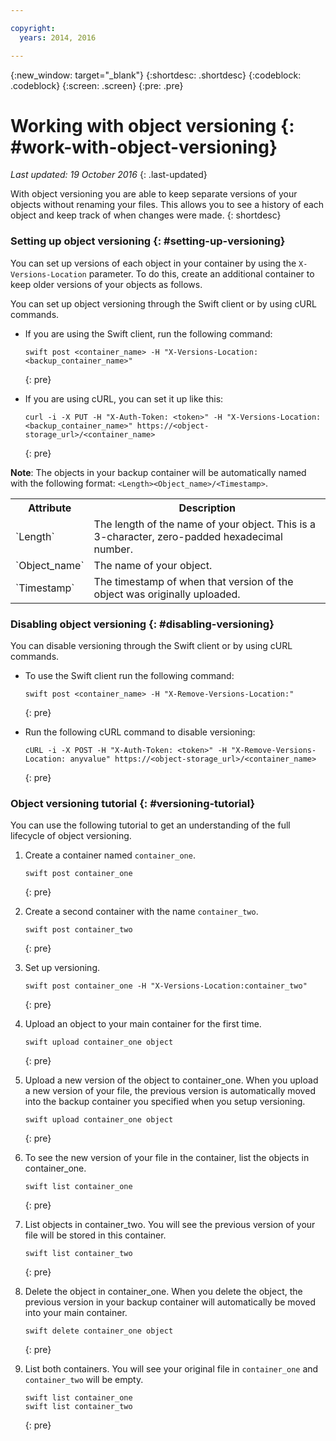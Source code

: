 ```yaml
---

copyright:
  years: 2014, 2016

---
```

{:new_window: target="_blank"}
{:shortdesc: .shortdesc}
{:codeblock: .codeblock}
{:screen: .screen}
{:pre: .pre}

# Working with object versioning {: #work-with-object-versioning}

*Last updated: 19 October 2016*
{: .last-updated}

With object versioning you are able to keep separate versions of your objects without renaming your files. This allows you to see a history of each object and keep track of when changes were made.
{: shortdesc}


### Setting up object versioning {: #setting-up-versioning}

You can set up versions of each object in your container by using the `X-Versions-Location` parameter. To do this, create an additional container to keep older versions of your objects as follows.

You can set up object versioning through the Swift client or by using cURL commands.
* If you are using the Swift client, run the following command:

    ```
    swift post <container_name> -H "X-Versions-Location:<backup_container_name>"
    ```
    {: pre}
    
* If you are using cURL, you can set it up like this:

    ```
    curl -i -X PUT -H "X-Auth-Token: <token>" -H "X-Versions-Location:<backup_container_name>" https://<object-storage_url>/<container_name>
    ```
    {: pre}
    
**Note**: The objects in your backup container will be automatically named with the following format: `<Length><Object_name>/<Timestamp>`.
<table>
  <tr>
    <th> Attribute </th>
    <th> Description </th>
  </tr>
  <tr>
    <td> `Length` </td>
    <td> The length of the name of your object. This is a 3-character, zero-padded hexadecimal number. </td>
  </tr>
  <tr>
    <td> `Object_name` </td>
    <td> The name of your object. </td>
  </tr>
  <tr>
    <td> `Timestamp` </td>
    <td> The timestamp of when that version of the object was originally uploaded. </td>
  </tr>
</table>

### Disabling object versioning {: #disabling-versioning}

You can disable versioning through the Swift client or by using cURL commands.

* To use the Swift client run the following command:

    ```
    swift post <container_name> -H "X-Remove-Versions-Location:"
    ```
    {: pre}
    
* Run the following cURL command to disable versioning:

    ```
    cURL -i -X POST -H "X-Auth-Token: <token>" -H "X-Remove-Versions-Location: anyvalue" https://<object-storage_url>/<container_name>
    ```
    {: pre}


### Object versioning tutorial {: #versioning-tutorial}
<!--- SHAWNA: This needs more background information. What are they doing? Why are they doing it? What is the outcome? --->

You can use the following tutorial to get an understanding of the full lifecycle of object versioning.

1. Create a container named `container_one`.

    ```
    swift post container_one
    ```
    {: pre}
    
3. Create a second container with the name `container_two`.

    ```
    swift post container_two
    ```
    {: pre}
    
2. Set up versioning.

    ```
    swift post container_one -H "X-Versions-Location:container_two"
    ```
    {: pre}
    
4. Upload an object to your main container for the first time.

    ```
    swift upload container_one object
    ```
    {: pre}
    
7. Upload a new version of the object to container_one. When you upload a new version of your file, the previous version is automatically moved into the backup container you specified when you setup versioning.

    ```
    swift upload container_one object
    ```
    {: pre}
    
8. To see the new version of your file in the container, list the objects in container_one.

    ```
    swift list container_one
    ```
    {: pre}
    
9. List objects in container_two. You will see the previous version of your file will be stored in this container.

    ```
    swift list container_two
    ```
    {: pre}
    
10. Delete the object in container_one. When you delete the object, the previous version in your backup container will automatically be moved into your main container.

    ```
    swift delete container_one object
    ```
    {: pre}
    
11. List both containers. You will see your original file in `container_one` and `container_two` will be empty.

    ```
    swift list container_one
    swift list container_two
    ```
    {: pre}
